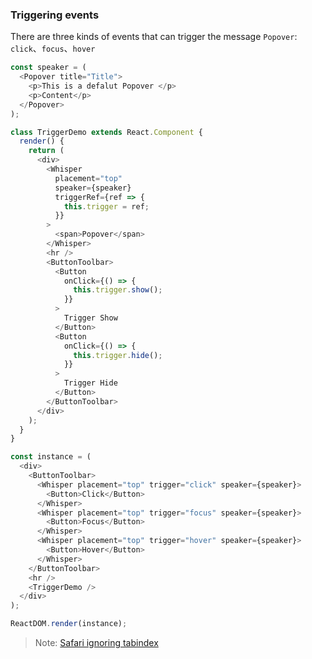 ### Triggering events

There are three kinds of events that can trigger the message `Popover`: `click`、`focus`、`hover`

<!--start-code-->

```js
const speaker = (
  <Popover title="Title">
    <p>This is a defalut Popover </p>
    <p>Content</p>
  </Popover>
);

class TriggerDemo extends React.Component {
  render() {
    return (
      <div>
        <Whisper
          placement="top"
          speaker={speaker}
          triggerRef={ref => {
            this.trigger = ref;
          }}
        >
          <span>Popover</span>
        </Whisper>
        <hr />
        <ButtonToolbar>
          <Button
            onClick={() => {
              this.trigger.show();
            }}
          >
            Trigger Show
          </Button>
          <Button
            onClick={() => {
              this.trigger.hide();
            }}
          >
            Trigger Hide
          </Button>
        </ButtonToolbar>
      </div>
    );
  }
}

const instance = (
  <div>
    <ButtonToolbar>
      <Whisper placement="top" trigger="click" speaker={speaker}>
        <Button>Click</Button>
      </Whisper>
      <Whisper placement="top" trigger="focus" speaker={speaker}>
        <Button>Focus</Button>
      </Whisper>
      <Whisper placement="top" trigger="hover" speaker={speaker}>
        <Button>Hover</Button>
      </Whisper>
    </ButtonToolbar>
    <hr />
    <TriggerDemo />
  </div>
);

ReactDOM.render(instance);
```

<!--end-code-->

> Note: [Safari ignoring tabindex](https://stackoverflow.com/questions/1848390/safari-ignoring-tabindex)
